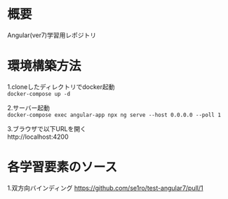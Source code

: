 # 概要
Angular(ver7)学習用レポジトリ


# 環境構築方法
1.cloneしたディレクトリでdocker起動  
`docker-compose up -d`

2.サーバー起動  
`docker-compose exec angular-app npx ng serve --host 0.0.0.0 --poll 1`

3.ブラウザで以下URLを開く  
http://localhost:4200

# 各学習要素のソース
1.双方向バインディング
https://github.com/se1ro/test-angular7/pull/1

